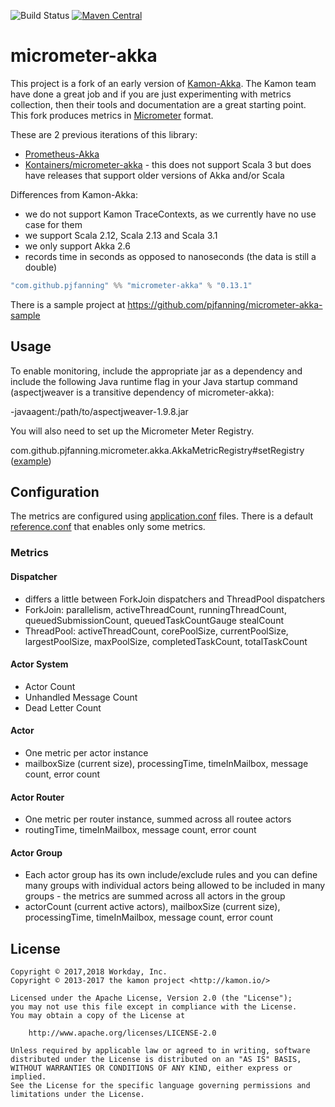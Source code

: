 ![Build Status](https://github.com/pjfanning/micrometer-akka/actions/workflows/ci.yml/badge.svg)
[![Maven Central](https://maven-badges.herokuapp.com/maven-central/com.github.pjfanning/micrometer-akka_2.13/badge.svg)](https://maven-badges.herokuapp.com/maven-central/com.github.pjfanning/micrometer-akka_2.13)
<!---
[![codecov.io](https://codecov.io/gh/kontainers/micrometer-akka/coverage.svg?branch=main)](https://codecov.io/gh/kontainers/micrometer-akka/branch/main)
--->
# micrometer-akka

This project is a fork of an early version of [Kamon-Akka](https://kamon.io/docs/latest/instrumentation/akka/). The Kamon team have done a great job and if you are just experimenting with metrics collection, then their tools and documentation are a great starting point. 
This fork produces metrics in [Micrometer](http://micrometer.io/) format.

These are 2 previous iterations of this library:
* [Prometheus-Akka](https://github.com/Workday/prometheus-akka)
* [Kontainers/micrometer-akka](https://github.com/Kontainers/micrometer-akka) - this does not support Scala 3 but does have
releases that support older versions of Akka and/or Scala 

Differences from Kamon-Akka:
- we do not support Kamon TraceContexts, as we currently have no use case for them
- we support Scala 2.12, Scala 2.13 and Scala 3.1
- we only support Akka 2.6
- records time in seconds as opposed to nanoseconds (the data is still a double)

```sbt
"com.github.pjfanning" %% "micrometer-akka" % "0.13.1"
```

There is a sample project at https://github.com/pjfanning/micrometer-akka-sample

## Usage

To enable monitoring, include the appropriate jar as a dependency and include the following Java runtime flag in your Java startup command (aspectjweaver is a transitive dependency of micrometer-akka):

-javaagent:/path/to/aspectjweaver-1.9.8.jar

You will also need to set up the Micrometer Meter Registry.

com.github.pjfanning.micrometer.akka.AkkaMetricRegistry#setRegistry ([example](https://github.com/pjfanning/micrometer-akka-sample/blob/main/src/main/scala/com/example/akka/Main.scala))

## Configuration

The metrics are configured using [application.conf](https://github.com/typesafehub/config) files. There is a default [reference.conf](https://github.com/pjfanning/micrometer-akka/blob/main/src/main/resources/reference.conf) that enables only some metrics.

### Metrics

#### Dispatcher

- differs a little between ForkJoin dispatchers and ThreadPool dispatchers
- ForkJoin: parallelism, activeThreadCount, runningThreadCount, queuedSubmissionCount, queuedTaskCountGauge stealCount
- ThreadPool: activeThreadCount, corePoolSize, currentPoolSize, largestPoolSize, maxPoolSize, completedTaskCount, totalTaskCount

#### Actor System

- Actor Count
- Unhandled Message Count
- Dead Letter Count

#### Actor

- One metric per actor instance
- mailboxSize (current size), processingTime, timeInMailbox, message count, error count

#### Actor Router

- One metric per router instance, summed across all routee actors
- routingTime, timeInMailbox, message count, error count

#### Actor Group

- Each actor group has its own include/exclude rules and you can define many groups with individual actors being allowed to be included in many groups - the metrics are summed across all actors in the group
- actorCount (current active actors), mailboxSize (current size), processingTime, timeInMailbox, message count, error count

## License

```
Copyright © 2017,2018 Workday, Inc.
Copyright © 2013-2017 the kamon project <http://kamon.io/>

Licensed under the Apache License, Version 2.0 (the "License");
you may not use this file except in compliance with the License.
You may obtain a copy of the License at

    http://www.apache.org/licenses/LICENSE-2.0

Unless required by applicable law or agreed to in writing, software
distributed under the License is distributed on an "AS IS" BASIS,
WITHOUT WARRANTIES OR CONDITIONS OF ANY KIND, either express or implied.
See the License for the specific language governing permissions and
limitations under the License.
```
